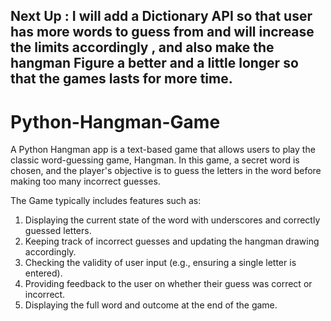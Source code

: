 ## Next Up : I will add a Dictionary API so that user has more words to guess from and will increase the limits accordingly , and also make the hangman Figure a better and a little longer so that the games lasts for more time.



# Python-Hangman-Game
A Python Hangman app is a text-based game that allows users to play the classic word-guessing game, Hangman. In this game, a secret word is chosen, and the player's objective is to guess the letters in the word before making too many incorrect guesses. 


The Game typically includes features such as:

1) Displaying the current state of the word with underscores and correctly guessed letters.
2) Keeping track of incorrect guesses and updating the hangman drawing accordingly.
3) Checking the validity of user input (e.g., ensuring a single letter is entered).
4) Providing feedback to the user on whether their guess was correct or incorrect.
5) Displaying the full word and outcome at the end of the game.
